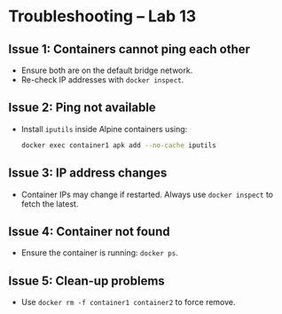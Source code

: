 # Troubleshooting – Lab 13

## Issue 1: Containers cannot ping each other
- Ensure both are on the default bridge network.
- Re-check IP addresses with `docker inspect`.

## Issue 2: Ping not available
- Install `iputils` inside Alpine containers using:
  ```bash
  docker exec container1 apk add --no-cache iputils
  ```

## Issue 3: IP address changes
- Container IPs may change if restarted. Always use `docker inspect` to fetch the latest.

## Issue 4: Container not found
- Ensure the container is running: `docker ps`.

## Issue 5: Clean-up problems
- Use `docker rm -f container1 container2` to force remove.
